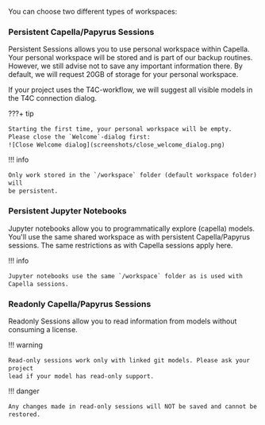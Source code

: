 <!--
 ~ SPDX-FileCopyrightText: Copyright DB InfraGO AG and contributors
 ~ SPDX-License-Identifier: Apache-2.0
 -->

You can choose two different types of workspaces:

### Persistent Capella/Papyrus Sessions

Persistent Sessions allows you to use personal workspace within Capella. Your
personal workspace will be stored and is part of our backup routines. However,
we still advise not to save any important information there. By default, we
will request 20GB of storage for your personal workspace.

If your project uses the T4C-workflow, we will suggest all visible models in
the T4C connection dialog.

???+ tip

    Starting the first time, your personal workspace will be empty.
    Please close the `Welcome`-dialog first:
    ![Close Welcome dialog](screenshots/close_welcome_dialog.png)

!!! info

    Only work stored in the `/workspace` folder (default workspace folder) will
    be persistent.

### Persistent Jupyter Notebooks

Jupyter notebooks allow you to programmatically explore (capella) models.
You'll use the same shared workspace as with persistent Capella/Papyrus
sessions. The same restrictions as with Capella sessions apply here.

!!! info

    Jupyter notebooks use the same `/workspace` folder as is used with
    Capella sessions.

### Readonly Capella/Papyrus Sessions

Readonly Sessions allow you to read information from models without consuming a
license.

!!! warning

    Read-only sessions work only with linked git models. Please ask your project
    lead if your model has read-only support.

!!! danger

    Any changes made in read-only sessions will NOT be saved and cannot be restored.
